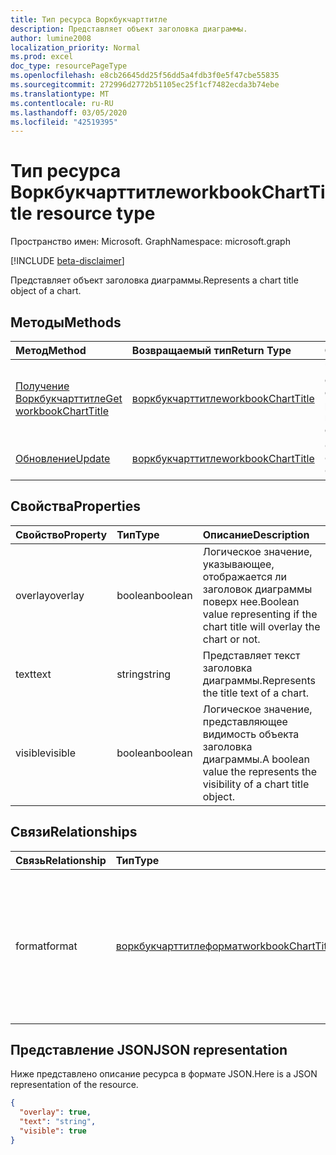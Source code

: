 ```yaml
---
title: Тип ресурса Воркбукчарттитле
description: Представляет объект заголовка диаграммы.
author: lumine2008
localization_priority: Normal
ms.prod: excel
doc_type: resourcePageType
ms.openlocfilehash: e8cb26645dd25f56dd5a4fdb3f0e5f47cbe55835
ms.sourcegitcommit: 272996d2772b51105ec25f1cf7482ecda3b74ebe
ms.translationtype: MT
ms.contentlocale: ru-RU
ms.lasthandoff: 03/05/2020
ms.locfileid: "42519395"
---
```

# <a name="workbookcharttitle-resource-type"></a><span data-ttu-id="3474c-103">Тип ресурса Воркбукчарттитле</span><span class="sxs-lookup"><span data-stu-id="3474c-103">workbookChartTitle resource type</span></span>

<span data-ttu-id="3474c-104">Пространство имен: Microsoft. Graph</span><span class="sxs-lookup"><span data-stu-id="3474c-104">Namespace: microsoft.graph</span></span>

[!INCLUDE [beta-disclaimer](../../includes/beta-disclaimer.md)]

<span data-ttu-id="3474c-105">Представляет объект заголовка диаграммы.</span><span class="sxs-lookup"><span data-stu-id="3474c-105">Represents a chart title object of a chart.</span></span>


## <a name="methods"></a><span data-ttu-id="3474c-106">Методы</span><span class="sxs-lookup"><span data-stu-id="3474c-106">Methods</span></span>

| <span data-ttu-id="3474c-107">Метод</span><span class="sxs-lookup"><span data-stu-id="3474c-107">Method</span></span>           | <span data-ttu-id="3474c-108">Возвращаемый тип</span><span class="sxs-lookup"><span data-stu-id="3474c-108">Return Type</span></span>    |<span data-ttu-id="3474c-109">Описание</span><span class="sxs-lookup"><span data-stu-id="3474c-109">Description</span></span>|
|:---------------|:--------|:----------|
|[<span data-ttu-id="3474c-110">Получение Воркбукчарттитле</span><span class="sxs-lookup"><span data-stu-id="3474c-110">Get workbookChartTitle</span></span>](../api/charttitle-get.md) | [<span data-ttu-id="3474c-111">воркбукчарттитле</span><span class="sxs-lookup"><span data-stu-id="3474c-111">workbookChartTitle</span></span>](workbookcharttitle.md) |<span data-ttu-id="3474c-112">Чтение свойств и связей объекта chartTitle.</span><span class="sxs-lookup"><span data-stu-id="3474c-112">Read properties and relationships of chartTitle object.</span></span>|
|[<span data-ttu-id="3474c-113">Обновление</span><span class="sxs-lookup"><span data-stu-id="3474c-113">Update</span></span>](../api/charttitle-update.md) | [<span data-ttu-id="3474c-114">воркбукчарттитле</span><span class="sxs-lookup"><span data-stu-id="3474c-114">workbookChartTitle</span></span>](workbookcharttitle.md)    |<span data-ttu-id="3474c-115">Обновление объекта ChartTitle.</span><span class="sxs-lookup"><span data-stu-id="3474c-115">Update ChartTitle object.</span></span> |

## <a name="properties"></a><span data-ttu-id="3474c-116">Свойства</span><span class="sxs-lookup"><span data-stu-id="3474c-116">Properties</span></span>
| <span data-ttu-id="3474c-117">Свойство</span><span class="sxs-lookup"><span data-stu-id="3474c-117">Property</span></span>     | <span data-ttu-id="3474c-118">Тип</span><span class="sxs-lookup"><span data-stu-id="3474c-118">Type</span></span>   |<span data-ttu-id="3474c-119">Описание</span><span class="sxs-lookup"><span data-stu-id="3474c-119">Description</span></span>|
|:---------------|:--------|:----------|
|<span data-ttu-id="3474c-120">overlay</span><span class="sxs-lookup"><span data-stu-id="3474c-120">overlay</span></span>|<span data-ttu-id="3474c-121">boolean</span><span class="sxs-lookup"><span data-stu-id="3474c-121">boolean</span></span>|<span data-ttu-id="3474c-122">Логическое значение, указывающее, отображается ли заголовок диаграммы поверх нее.</span><span class="sxs-lookup"><span data-stu-id="3474c-122">Boolean value representing if the chart title will overlay the chart or not.</span></span>|
|<span data-ttu-id="3474c-123">text</span><span class="sxs-lookup"><span data-stu-id="3474c-123">text</span></span>|<span data-ttu-id="3474c-124">string</span><span class="sxs-lookup"><span data-stu-id="3474c-124">string</span></span>|<span data-ttu-id="3474c-125">Представляет текст заголовка диаграммы.</span><span class="sxs-lookup"><span data-stu-id="3474c-125">Represents the title text of a chart.</span></span>|
|<span data-ttu-id="3474c-126">visible</span><span class="sxs-lookup"><span data-stu-id="3474c-126">visible</span></span>|<span data-ttu-id="3474c-127">boolean</span><span class="sxs-lookup"><span data-stu-id="3474c-127">boolean</span></span>|<span data-ttu-id="3474c-128">Логическое значение, представляющее видимость объекта заголовка диаграммы.</span><span class="sxs-lookup"><span data-stu-id="3474c-128">A boolean value the represents the visibility of a chart title object.</span></span>|

## <a name="relationships"></a><span data-ttu-id="3474c-129">Связи</span><span class="sxs-lookup"><span data-stu-id="3474c-129">Relationships</span></span>
| <span data-ttu-id="3474c-130">Связь</span><span class="sxs-lookup"><span data-stu-id="3474c-130">Relationship</span></span> | <span data-ttu-id="3474c-131">Тип</span><span class="sxs-lookup"><span data-stu-id="3474c-131">Type</span></span>   |<span data-ttu-id="3474c-132">Описание</span><span class="sxs-lookup"><span data-stu-id="3474c-132">Description</span></span>|
|:---------------|:--------|:----------|
|<span data-ttu-id="3474c-133">format</span><span class="sxs-lookup"><span data-stu-id="3474c-133">format</span></span>|[<span data-ttu-id="3474c-134">воркбукчарттитлеформат</span><span class="sxs-lookup"><span data-stu-id="3474c-134">workbookChartTitleFormat</span></span>](workbookcharttitleformat.md)|<span data-ttu-id="3474c-135">Представляет форматирование названия диаграммы, включая формат заливки и шрифта.</span><span class="sxs-lookup"><span data-stu-id="3474c-135">Represents the formatting of a chart title, which includes fill and font formatting.</span></span> <span data-ttu-id="3474c-136">Только для чтения.</span><span class="sxs-lookup"><span data-stu-id="3474c-136">Read-only.</span></span>|

## <a name="json-representation"></a><span data-ttu-id="3474c-137">Представление JSON</span><span class="sxs-lookup"><span data-stu-id="3474c-137">JSON representation</span></span>

<span data-ttu-id="3474c-138">Ниже представлено описание ресурса в формате JSON.</span><span class="sxs-lookup"><span data-stu-id="3474c-138">Here is a JSON representation of the resource.</span></span>

<!-- {
  "blockType": "resource",
  "baseType": "microsoft.graph.entity",
  "optionalProperties": [

  ],
  "@odata.type": "microsoft.graph.workbookChartTitle"
}-->

```json
{
  "overlay": true,
  "text": "string",
  "visible": true
}

```

<!-- uuid: 8fcb5dbc-d5aa-4681-8e31-b001d5168d79
2015-10-25 14:57:30 UTC -->
<!--
{
  "type": "#page.annotation",
  "description": "ChartTitle resource",
  "keywords": "",
  "section": "documentation",
  "tocPath": "",
  "suppressions": []
}
-->
